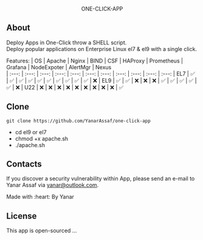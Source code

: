 <p align="center">ONE-CLICK-APP</p>


## About

Deploy Apps in One-Click throw a SHELL script. <br/>
Deploy popular applications on Enterprise Linux el7 & el9 with a single click.

Features:
| OS    | Apache | Nginx | BIND   | CSF   | HAProxy | Prometheus  | Grafana |  NodeExpoter |  AlertMgr |  Nexus              
| :---: | :---:  | :---: | :---:  | :---: | :---:   |    :---:    | :---:   |     :---:    | :---:     | :---:
| EL7   | :white_check_mark: | :white_check_mark: | :white_check_mark: | :white_check_mark: | :white_check_mark: | :white_check_mark: | :white_check_mark: | :white_check_mark: | :white_check_mark: | :white_check_mark: | :x:
| EL9   | :white_check_mark: | :white_check_mark: | :x: | :x: | :x: |  :white_check_mark: | :white_check_mark: | :white_check_mark: | :white_check_mark: | :white_check_mark: | :x:
| U22   | :x: | :x: | :x: | :x: | :x: |  :x: | :x: | :x: | :x: | :white_check_mark:



## Clone
```
git clone https://github.com/YanarAssaf/one-click-app
```
- cd el9 or el7
- chmod +x apache.sh
- ./apache.sh


## Contacts

If you discover a security vulnerability within App, please send an e-mail to Yanar Assaf via [yanar@outlook.com](mailto:yanar@outlook.com).
<p class="love">Made with :heart: By Yanar</p>

## License

This app is open-sourced ...
